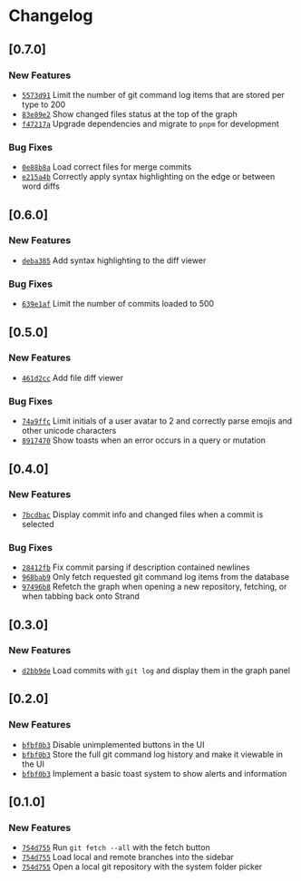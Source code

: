 # Changelog

## \[0.7.0]

### New Features

- [`5573d91`](https://www.github.com/GRA0007/strand/commit/5573d9145ed1618f2e3c11547bc74c4f170c19f3) Limit the number of git command log items that are stored per type to 200
- [`83e89e2`](https://www.github.com/GRA0007/strand/commit/83e89e25b68747dcd32274df46f33cf62e6c5063) Show changed files status at the top of the graph
- [`f47217a`](https://www.github.com/GRA0007/strand/commit/f47217af3328cfd35e916602adddc0a678aab0da) Upgrade dependencies and migrate to `pnpm` for development

### Bug Fixes

- [`0e88b8a`](https://www.github.com/GRA0007/strand/commit/0e88b8ade148708f5918bd09e28fc27e05b844fa) Load correct files for merge commits
- [`e215a4b`](https://www.github.com/GRA0007/strand/commit/e215a4b73d85e1e38238ab4c488000055cfe6a72) Correctly apply syntax highlighting on the edge or between word diffs

## \[0.6.0]

### New Features

- [`deba385`](https://www.github.com/GRA0007/strand/commit/deba3850edb5c949db081705c7b032aa1cb7a69f) Add syntax highlighting to the diff viewer

### Bug Fixes

- [`639e1af`](https://www.github.com/GRA0007/strand/commit/639e1affd0b3be0132bf513f96234ea3eb1eb39a) Limit the number of commits loaded to 500

## \[0.5.0]

### New Features

- [`461d2cc`](https://www.github.com/GRA0007/strand/commit/461d2cc8948d14717908c0223bd1fd7ff2febe15) Add file diff viewer

### Bug Fixes

- [`74a9ffc`](https://www.github.com/GRA0007/strand/commit/74a9ffc6ddc106dba5f655aab3d03626279d54ea) Limit initials of a user avatar to 2 and correctly parse emojis and other unicode characters
- [`8917470`](https://www.github.com/GRA0007/strand/commit/8917470fb63ad83d6710f9fa462cb222fa119972) Show toasts when an error occurs in a query or mutation

## \[0.4.0]

### New Features

- [`7bcdbac`](https://www.github.com/GRA0007/strand/commit/7bcdbaca2a34a8e8fc82e7f108248763cadf2e04) Display commit info and changed files when a commit is selected

### Bug Fixes

- [`28412fb`](https://www.github.com/GRA0007/strand/commit/28412fbb76e115231bef778a8c6c7f80e6ae9cb4) Fix commit parsing if description contained newlines
- [`968bab9`](https://www.github.com/GRA0007/strand/commit/968bab9cfa776d86423a08a327f8c0030f4a4cf0) Only fetch requested git command log items from the database
- [`97496b8`](https://www.github.com/GRA0007/strand/commit/97496b88ad48200c8a80f9bfe669f152187c9fd8) Refetch the graph when opening a new repository, fetching, or when tabbing back onto Strand

## \[0.3.0]

### New Features

- [`d2bb9de`](https://www.github.com/GRA0007/strand/commit/d2bb9dea5c38d3c761e34ec28fbfbd7e93aef958) Load commits with `git log` and display them in the graph panel

## \[0.2.0]

### New Features

- [`bfbf0b3`](https://www.github.com/GRA0007/strand/commit/bfbf0b3a4dcb4236bb9cb00944dfb3db41add308) Disable unimplemented buttons in the UI
- [`bfbf0b3`](https://www.github.com/GRA0007/strand/commit/bfbf0b3a4dcb4236bb9cb00944dfb3db41add308) Store the full git command log history and make it viewable in the UI
- [`bfbf0b3`](https://www.github.com/GRA0007/strand/commit/bfbf0b3a4dcb4236bb9cb00944dfb3db41add308) Implement a basic toast system to show alerts and information

## \[0.1.0]

### New Features

- [`754d755`](https://www.github.com/GRA0007/strand/commit/754d755faeea008334ba1215e748e097ab8359d3) Run `git fetch --all` with the fetch button
- [`754d755`](https://www.github.com/GRA0007/strand/commit/754d755faeea008334ba1215e748e097ab8359d3) Load local and remote branches into the sidebar
- [`754d755`](https://www.github.com/GRA0007/strand/commit/754d755faeea008334ba1215e748e097ab8359d3) Open a local git repository with the system folder picker
